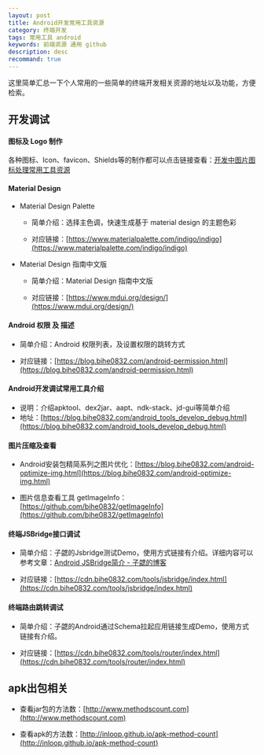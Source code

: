 ```yaml
---
layout: post
title: Android开发常用工具资源
category: 终端开发
tags: 常用工具 android
keywords: 前端资源 通用 github
description: desc
recommand: true
---
```


这里简单汇总一下个人常用的一些简单的终端开发相关资源的地址以及功能，方便检索。

## 开发调试

#### 图标及 Logo 制作

各种图标、Icon、favicon、Shields等的制作都可以点击链接查看：[开发中图片图标处理常用工具资源](https://blog.bihe0832.com/my_image.html)

#### Material Design

- Material Design Palette

	-  简单介绍：选择主色调，快速生成基于 material design  的主题色彩
	
	-  对应链接：[https://www.materialpalette.com/indigo/indigo](https://www.materialpalette.com/indigo/indigo)

- Material Design 指南中文版

	-  简单介绍：Material Design 指南中文版
	
	-  对应链接：[https://www.mdui.org/design/](https://www.mdui.org/design/)


#### Android 权限 及 描述

-  简单介绍：Android 权限列表，及设置权限的跳转方式

-  对应链接：[https://blog.bihe0832.com/android-permission.html](https://blog.bihe0832.com/android-permission.html)

#### Android开发调试常用工具介绍

- 说明：介绍apktool、dex2jar、aapt、ndk-stack、jd-gui等简单介绍
- 地址：[https://blog.bihe0832.com/android_tools_develop_debug.html](https://blog.bihe0832.com/android_tools_develop_debug.html)

#### 图片压缩及查看

- Android安装包精简系列之图片优化：[https://blog.bihe0832.com/android-optimize-img.html](https://blog.bihe0832.com/android-optimize-img.html)
	
- 图片信息查看工具 getImageInfo：[https://github.com/bihe0832/getImageInfo](https://github.com/bihe0832/getImageInfo)

#### 终端JSBridge接口调试

-  简单介绍：子勰的Jsbridge测试Demo，使用方式链接有介绍。详细内容可以参考文章：[Android JSBridge简介 - 子勰的博客](https://blog.bihe0832.com/android_jsbridge.html)

-  对应链接：[https://cdn.bihe0832.com/tools/jsbridge/index.html](https://cdn.bihe0832.com/tools/jsbridge/index.html)

#### 终端路由跳转调试

-  简单介绍：子勰的Android通过Schema拉起应用链接生成Demo，使用方式链接有介绍。

-  对应链接：[https://cdn.bihe0832.com/tools/router/index.html](https://cdn.bihe0832.com/tools/router/index.html)

## apk出包相关

- 查看jar包的方法数：[http://www.methodscount.com](http://www.methodscount.com)

- 查看apk的方法数：[http://inloop.github.io/apk-method-count](http://inloop.github.io/apk-method-count)


